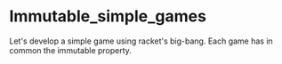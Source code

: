 # Immutable_simple_games
Let's develop a simple game using racket's big-bang. Each game has in common the immutable property.
